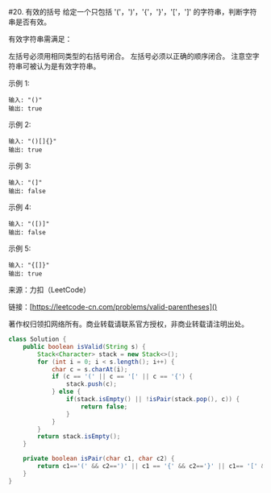 #20. 有效的括号
给定一个只包括 '('，')'，'{'，'}'，'['，']' 的字符串，判断字符串是否有效。

有效字符串需满足：

左括号必须用相同类型的右括号闭合。
左括号必须以正确的顺序闭合。
注意空字符串可被认为是有效字符串。

示例 1:

```
输入: "()"
输出: true
```
示例 2:

```
输入: "()[]{}"
输出: true
```
示例 3:

```
输入: "(]"
输出: false
```
示例 4:

```
输入: "([)]"
输出: false
```
示例 5:

```
输入: "{[]}"
输出: true
```

来源：力扣（LeetCode）

链接：[https://leetcode-cn.com/problems/valid-parentheses]()

著作权归领扣网络所有。商业转载请联系官方授权，非商业转载请注明出处。

```java
class Solution {
    public boolean isValid(String s) {
        Stack<Character> stack = new Stack<>();
        for (int i = 0; i < s.length(); i++) {
            char c = s.charAt(i);
            if (c == '(' || c == '[' || c == '{') {
                stack.push(c);
            } else {
                if(stack.isEmpty() || !isPair(stack.pop(), c)) {
                    return false;
                }
            }
        }
        return stack.isEmpty();
    }

    private boolean isPair(char c1, char c2) {
        return c1=='(' && c2==')' || c1 == '{' && c2=='}' || c1== '[' && c2==']';
    }
}
```
